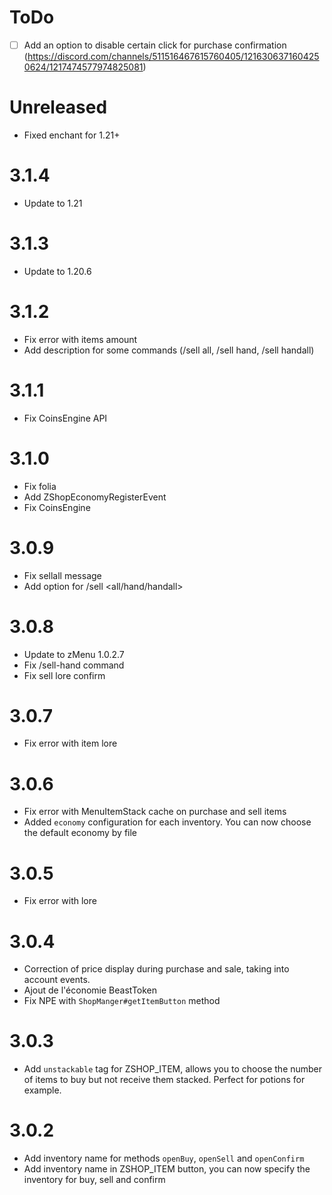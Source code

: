 # ToDo

- [ ] Add an option to disable certain click for purchase confirmation (https://discord.com/channels/511516467615760405/1216306371604250624/1217474577974825081)

# Unreleased

- Fixed enchant for 1.21+

# 3.1.4

- Update to 1.21

# 3.1.3

- Update to 1.20.6

# 3.1.2

- Fix error with items amount
- Add description for some commands (/sell all, /sell hand, /sell handall)

# 3.1.1

- Fix CoinsEngine API

# 3.1.0

- Fix folia
- Add ZShopEconomyRegisterEvent
- Fix CoinsEngine

# 3.0.9

- Fix sellall message
- Add option for /sell <all/hand/handall>

# 3.0.8

- Update to zMenu 1.0.2.7
- Fix /sell-hand command
- Fix sell lore confirm

# 3.0.7

- Fix error with item lore

# 3.0.6

- Fix error with MenuItemStack cache on purchase and sell items
- Added ``economy`` configuration for each inventory. You can now choose the default economy by file 

# 3.0.5

- Fix error with lore

# 3.0.4

- Correction of price display during purchase and sale, taking into account events.
- Ajout de l'économie BeastToken
- Fix NPE with ``ShopManger#getItemButton`` method

# 3.0.3

- Add ``unstackable`` tag for ZSHOP_ITEM, allows you to choose the number of items to buy but not receive them stacked. Perfect for potions for example.

# 3.0.2

- Add inventory name for methods ``openBuy``, ``openSell`` and ``openConfirm``
- Add inventory name in ZSHOP_ITEM button, you can now specify the inventory for buy, sell and confirm 